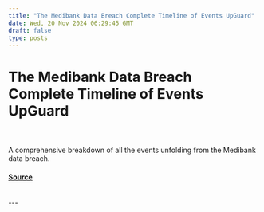 ```yaml
---
title: "The Medibank Data Breach Complete Timeline of Events UpGuard"
date: Wed, 20 Nov 2024 06:29:45 GMT
draft: false
type: posts
---
```

# The Medibank Data Breach Complete Timeline of Events UpGuard

<br/>

<br/>
A comprehensive breakdown of all the events unfolding from the Medibank data breach.

#### [Source](https://www.upguard.com/breaches/medibank-data-leak)

<br/>
---
